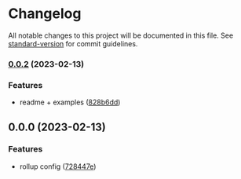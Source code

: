 # Changelog

All notable changes to this project will be documented in this file. See [standard-version](https://github.com/conventional-changelog/standard-version) for commit guidelines.

### [0.0.2](https://github.com/wangzishun/react-immer-store/compare/v0.0.0...v0.0.2) (2023-02-13)


### Features

* readme + examples ([828b6dd](https://github.com/wangzishun/react-immer-store/commit/828b6dd71f3e7e98793394f8703e61c9c3e81b11))

## 0.0.0 (2023-02-13)


### Features

* rollup config ([728447e](https://github.com/wangzishun/react-event-context/commit/728447eb6ff6e1b8fc6640542b7f169c52db7136))
